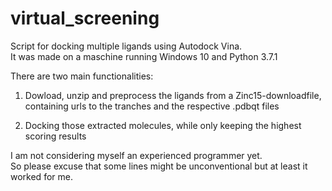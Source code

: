 # virtual_screening
Script for docking multiple ligands using Autodock Vina.  
It was made on a maschine running Windows 10 and Python 3.7.1

There are two main functionalities:

1) Dowload, unzip and preprocess the ligands from a Zinc15-downloadfile,  
   containing urls to the tranches and the respective .pdbqt files
   
2) Docking those extracted molecules, while only keeping the highest scoring results


I am not considering myself an experienced programmer yet.   
So please excuse that some lines might be unconventional but at least it worked for me. 
